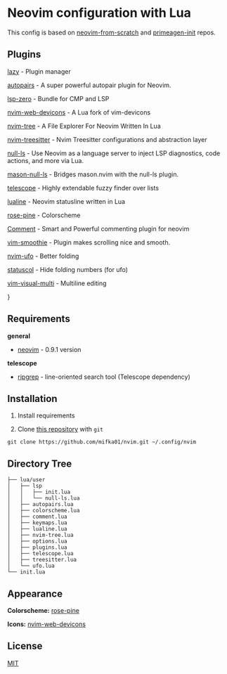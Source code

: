 # Neovim configuration with Lua

This config is based on [neovim-from-scratch](https://github.com/LunarVim/Neovim-from-scratch) and [primeagen-init](https://github.com/ThePrimeagen/init.lua) repos.

## Plugins

[lazy](https://github.com/folke/lazy.nvim) - Plugin manager

[autopairs](https://github.com/windwp/nvim-autopairs) - A super powerful autopair plugin for Neovim.

[lsp-zero](https://github.com/VonHeikemen/lsp-zero.nvim) - Bundle for CMP and LSP

[nvim-web-devicons](https://github.com/nvim-tree/nvim-web-devicons) - A Lua fork of vim-devicons

[nvim-tree](https://github.com/nvim-tree/nvim-tree.lua) - A File Explorer For Neovim Written In Lua

[nvim-treesitter](https://github.com/nvim-treesitter/nvim-treesitter) - Nvim Treesitter configurations and abstraction layer

[null-ls](https://github.com/jose-elias-alvarez/null-ls.nvim) - Use Neovim as a language server to inject LSP diagnostics, code actions, and more via Lua.

[mason-null-ls](https://github.com/jose-elias-alvarez/null-ls.nvim) - Bridges mason.nvim with the null-ls plugin.

[telescope](https://github.com/nvim-treesitter/nvim-treesitter) - Highly extendable fuzzy finder over lists

[lualine](https://github.com/nvim-lualine/lualine.nvim) - Neovim statusline written in Lua

[rose-pine](https://github.com/rose-pine/neovim) - Colorscheme

[Comment](https://github.com/numToStr/Comment.nvim) - Smart and Powerful commenting plugin for neovim

[vim-smoothie](https://github.com/psliwka/vim-smoothie) - Plugin makes scrolling nice and smooth.

[nvim-ufo](https://github.com/kevinhwang91/nvim-ufo) - Better folding

[statuscol](https://github.com/luukvbaal/statuscol.nvim) - Hide folding numbers (for ufo)

[vim-visual-multi](https://github.com/mg979/vim-visual-multi) - Multiline editing

}

## Requirements

**general**

- [neovim](https://github.com/neovim/neovim) - 0.9.1 version

**telescope**

- [ripgrep](https://github.com/BurntSushi/ripgrep) - line-oriented search tool (Telescope dependency)

## Installation

1. Install requirements

2. Clone [this repository](https://github.com/mifka01/nvim) with `git`

```term
git clone https://github.com/mifka01/nvim.git ~/.config/nvim
```

## Directory Tree

```
├── lua/user
│   ├── lsp
│   │   ├── init.lua
│   │   └── null-ls.lua
│   ├── autopairs.lua
│   ├── colorscheme.lua
│   ├── comment.lua
│   ├── keymaps.lua
│   ├── lualine.lua
│   ├── nvim-tree.lua
│   ├── options.lua
│   ├── plugins.lua
│   ├── telescope.lua
│   ├── treesitter.lua
│   └── ufo.lua
└── init.lua
```

## Appearance

**Colorscheme:** [rose-pine](https://github.com/rose-pine/neovim)

**Icons:** [nvim-web-devicons](https://github.com/kyazdani42/nvim-web-devicons)

## License

[MIT](https://choosealicense.com/licenses/mit/)
